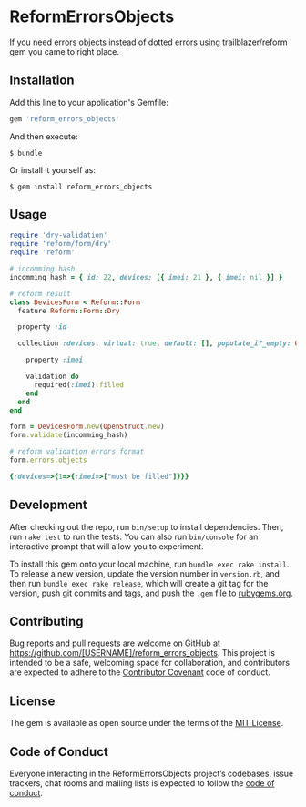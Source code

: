 # ReformErrorsObjects

If you need errors objects instead of dotted errors using trailblazer/reform gem you came to right place.

## Installation

Add this line to your application's Gemfile:

```ruby
gem 'reform_errors_objects'
```

And then execute:

    $ bundle

Or install it yourself as:

    $ gem install reform_errors_objects

## Usage

```ruby
require 'dry-validation'
require 'reform/form/dry'
require 'reform'

# incomming hash
incomming_hash = { id: 22, devices: [{ imei: 21 }, { imei: nil }] }

# reform result
class DevicesForm < Reform::Form
  feature Reform::Form::Dry

  property :id

  collection :devices, virtual: true, default: [], populate_if_empty: OpenStruct do

    property :imei

    validation do
      required(:imei).filled
    end
  end
end

form = DevicesForm.new(OpenStruct.new)
form.validate(incomming_hash)

# reform validation errors format
form.errors.objects
```


```ruby
{:devices=>{1=>{:imei=>["must be filled"]}}}
```

## Development

After checking out the repo, run `bin/setup` to install dependencies. Then, run `rake test` to run the tests. You can also run `bin/console` for an interactive prompt that will allow you to experiment.

To install this gem onto your local machine, run `bundle exec rake install`. To release a new version, update the version number in `version.rb`, and then run `bundle exec rake release`, which will create a git tag for the version, push git commits and tags, and push the `.gem` file to [rubygems.org](https://rubygems.org).

## Contributing

Bug reports and pull requests are welcome on GitHub at https://github.com/[USERNAME]/reform_errors_objects. This project is intended to be a safe, welcoming space for collaboration, and contributors are expected to adhere to the [Contributor Covenant](http://contributor-covenant.org) code of conduct.

## License

The gem is available as open source under the terms of the [MIT License](https://opensource.org/licenses/MIT).

## Code of Conduct

Everyone interacting in the ReformErrorsObjects project’s codebases, issue trackers, chat rooms and mailing lists is expected to follow the [code of conduct](https://github.com/[USERNAME]/reform_errors_objects/blob/master/CODE_OF_CONDUCT.md).
